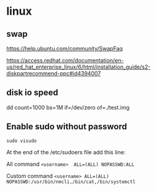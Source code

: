 # linux

## swap

https://help.ubuntu.com/community/SwapFaq

https://access.redhat.com/documentation/en-us/red_hat_enterprise_linux/6/html/installation_guide/s2-diskpartrecommend-ppc#id4394007

## disk io speed
dd count=1000 bs=1M if=/dev/zero of=./test.img

## Enable sudo without password 
`sudo visudo`

At the end of the /etc/sudoers file add this line:

All command
  `<username>  ALL=(ALL) NOPASSWD:ALL`

Custom command
  `<username> ALL=(ALL) NOPASSWD:/usr/bin/nmcli,/bin/cat,/bin/systemctl`
